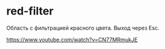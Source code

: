 # red-filter

Область с фильтрацией красного цвета. Выход через Esc.

https://www.youtube.com/watch?v=CN77MRmukJE
